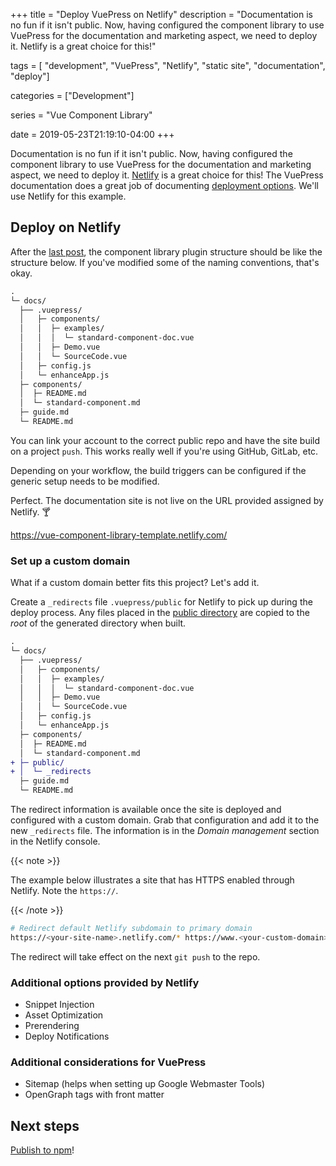 +++
title = "Deploy VuePress on Netlify"
description = "Documentation is no fun if it isn't public. Now, having configured the component library to use VuePress for the documentation and marketing aspect, we need to deploy it. Netlify is a great choice for this!"

tags = [
  "development", 
  "VuePress", 
  "Netlify",
  "static site",
  "documentation", 
  "deploy"]

categories = ["Development"]

series = "Vue Component Library"


date = 2019-05-23T21:19:10-04:00
+++

Documentation is no fun if it isn't public. Now, having configured the component library to use VuePress for the documentation and marketing aspect, we need to deploy it. [Netlify](https://www.netlify.com/) is a great choice for this! The VuePress documentation does a great job of documenting [deployment options](https://v1.vuepress.vuejs.org/guide/deploy.html#netlify). We'll use Netlify for this example.

## Deploy on Netlify

After the [last post](/post/creating-vue-component-library-documentation/), the component library plugin structure should be like the structure below. If you've modified some of the naming conventions, that's okay.

```diff
.
└─ docs/
  ├── .vuepress/
  │   ├─ components/
  │   │  ├─ examples/
  │   │  │  └─ standard-component-doc.vue
  │   │  ├─ Demo.vue
  │   │  └─ SourceCode.vue
  │   ├─ config.js
  │   └─ enhanceApp.js
  ├─ components/
  │  ├─ README.md
  │  └─ standard-component.md
  ├─ guide.md
  └─ README.md
```

You can link your account to the correct public repo and have the site build on a project `push`. This works really well if you're using GitHub, GitLab, etc.

Depending on your workflow, the build triggers can be configured if the generic setup needs to be modified.

Perfect. The documentation site is not live on the URL provided assigned by Netlify. :cocktail:

<div class="w-100 tc pv3 ba b--moon-gray">

<a href="https://vue-component-library-template.netlify.com/" target="_blank">https://vue-component-library-template.netlify.com/</a>

</div>

### Set up a custom domain

What if a custom domain better fits this project? Let's add it.

Create a `_redirects` file `.vuepress/public` for Netlify to pick up during the deploy process. Any files placed in the [public directory](https://v1.vuepress.vuejs.org/guide/assets.html#public-files) are copied to the _root_ of the generated directory when built.

```diff
.
└─ docs/
  ├── .vuepress/
  │   ├─ components/
  │   │  ├─ examples/
  │   │  │  └─ standard-component-doc.vue
  │   │  ├─ Demo.vue
  │   │  └─ SourceCode.vue
  │   ├─ config.js
  │   └─ enhanceApp.js
  ├─ components/
  │  ├─ README.md
  │  └─ standard-component.md
+ ├─ public/
+ │  └─ _redirects
  ├─ guide.md
  └─ README.md
```

The redirect information is available once the site is deployed and configured with a custom domain. Grab that configuration and add it to the new `_redirects` file. The information is in the _Domain management_ section in the Netlify console.

{{< note >}}

The example below illustrates a site that has HTTPS enabled through Netlify. Note the `https://`.

{{< /note >}}

```sh
# Redirect default Netlify subdomain to primary domain
https://<your-site-name>.netlify.com/* https://www.<your-custom-domain>/:splat 301!
```

The redirect will take effect on the next `git push` to the repo.

### Additional options provided by Netlify

- Snippet Injection
- Asset Optimization
- Prerendering
- Deploy Notifications

### Additional considerations for VuePress

- Sitemap (helps when setting up Google Webmaster Tools)
- OpenGraph tags with front matter

## Next steps

[Publish to npm](/post/creating-vue-component-library-npm/)!


